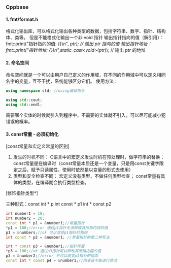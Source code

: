 ### Cppbase

#### 1. fmt/format.h
格式化输出库，可以格式化输出各种类型的数据，包括字符串、数字、指针、结构体、类等。
但是不能格式化输出一个非 void 指针
输出指针指向的值（解引用）：fmt::print("指针指向的值: {}\n", *ptr);    // 输出 ptr 指向的值
输出指针地址：fmt::print("指针地址: {}\n",static_cast<void*>(ptr));  // 输出 ptr 的地址

#### 2. 命名空间
命名空间就是一个可以由用户自己定义的作用域，在不同的作用域中可以定义相同名字的变量，互不干扰，系统能够区分它们。
使用方法：
```C++
using namespace std; //using编译指令

using std::cout;
using std::endl;
```
需要哪个实体的时候就引入到程序中，不需要的实体就不引入，可以尽可能减小犯错误的概率。

#### 3. const常量 - 必须初始化
[const常量和宏定义常量的区别]
1. 发生的时机不同：
C语言中的宏定义发生时机在预处理时，做字符串的替换；
const常量是在编译时（const常量本质还是一个变量，只是用const关键字限定之后，赋予只读属性，使用时依然是以变量的形式去使用）
2. 类型和安全检查不同：
宏定义没有类型，不做任何类型检查；
const常量有具体的类型，在编译期会执行类型检查。

[修饰指针类型*]

三种形式：const int * p      int const * p1      int * const p2

```C++
int number1 = 10;
int number2 = 20;
const int * p1 = &number1;//常量指针
*p1 = 100;//error 通过p1指针无法修改其所指内容的值
p1 = &numbers;//ok 可以改变p1指针的指向
int const * p2 = &number1; //常量指针的第二种写法

int * const p3 = &number1;//指针常量
*p3 = 100;//ok 通过p3指针可以修改其所指内容的值
p3 = &number2;//error 不可以改变p1指针的指向
const int * const p4 = &number1;//两者皆不能进行修改
```